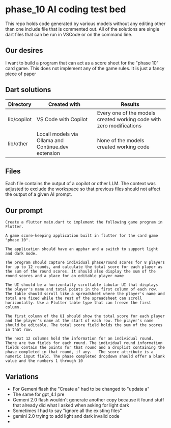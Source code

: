 # phase_10 AI coding test bed

This repo holds code generated by various models without any editing other than one include file that is commented out. All of the solutions are single dart files that can be run in VSCode or on the command line.

## Our desires

I want to build a program that can act as a score sheet for the "phase 10" card game. This does not implement any of the game rules. It is just a fancy piece of paper

## Dart solutions

| Directory   | Created with                                        | Results                                                              |
| ----------- | --------------------------------------------------- | -------------------------------------------------------------------- |
| lib/copilot | VS Code with Copilot                                | Every one of the models created working code with zero modifications |
| lib/other   | Locall models via Ollama and Continue.dev extension | None of the models created working code                              |

## Files

Each file contains the output of a copilot or other LLM.  The context was adjusted to exclude the workspace so that previous files should not affect the output of a given AI prompt.

## Our prompt

```text
Create a flutter main.dart to implement the following game program in Flutter.

A game score-keeping application built in flutter for the card game "phase 10".

The application should have an appbar and a switch to support light and dark mode.

The program should capture individual phase/round scores for 8 players for up to 12 rounds, and calculate the total score for each player as the sum of the round scores. It should also display the sum of the round scores and a place for an editable player name

The UI should be a horizontally scrollable tabular UI that displays the player's name and total points in the first column of each row.   The table should scroll like a spreadsheet where the player's name and total are fixed while the rest of the spreadsheet can scroll horizontally. Use a Flutter table type that can freeze the first column.

The first column of the UI should show the total score for each player and the player's name at the start of each row. The player's name should be editable. The total score field holds the sum of the scores in that row.

The next 12 columns hold the information for an individual round. There are two fields for each round. The individual round information fields contain the points for that round and a droplist containing the phase completed in that round, if any.   The score attribute is a numeric input field. The phase completed dropdown should offer a blank value and the numbers 1 through 10
```

## Variations

* For Gemeni flash the "Create a" had to be changed to "update a"
* The same for gpt_4.1 pre
* Gemeni 2.0 flash wouldn't generate another copy because it found stuff that already did what I asked when asking for light dark
* Sometimes I had to say "ignore all the existing files"
* gemini 2.0 trying to add light and dark invalid code
*